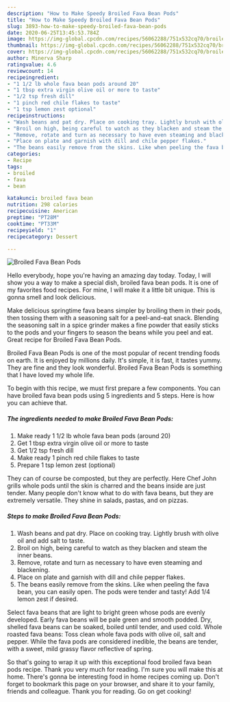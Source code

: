 ```yaml
---
description: "How to Make Speedy Broiled Fava Bean Pods"
title: "How to Make Speedy Broiled Fava Bean Pods"
slug: 3893-how-to-make-speedy-broiled-fava-bean-pods
date: 2020-06-25T13:45:53.784Z
image: https://img-global.cpcdn.com/recipes/56062288/751x532cq70/broiled-fava-bean-pods-recipe-main-photo.jpg
thumbnail: https://img-global.cpcdn.com/recipes/56062288/751x532cq70/broiled-fava-bean-pods-recipe-main-photo.jpg
cover: https://img-global.cpcdn.com/recipes/56062288/751x532cq70/broiled-fava-bean-pods-recipe-main-photo.jpg
author: Minerva Sharp
ratingvalue: 4.6
reviewcount: 14
recipeingredient:
- "1 1/2 lb whole fava bean pods around 20"
- "1 tbsp extra virgin olive oil or more to taste"
- "1/2 tsp fresh dill"
- "1 pinch red chile flakes to taste"
- "1 tsp lemon zest optional"
recipeinstructions:
- "Wash beans and pat dry. Place on cooking tray. Lightly brush with olive oil and add salt to taste."
- "Broil on high, being careful to watch as they blacken and steam the inner beans."
- "Remove, rotate and turn as necessary to have even steaming and blackening."
- "Place on plate and garnish with dill and chile pepper flakes."
- "The beans easily remove from the skins. Like when peeling the fava bean, you can easily open. The pods were tender and tasty! Add 1/4 lemon zest if desired."
categories:
- Recipe
tags:
- broiled
- fava
- bean

katakunci: broiled fava bean 
nutrition: 298 calories
recipecuisine: American
preptime: "PT28M"
cooktime: "PT33M"
recipeyield: "1"
recipecategory: Dessert

---
```



![Broiled Fava Bean Pods](https://img-global.cpcdn.com/recipes/56062288/751x532cq70/broiled-fava-bean-pods-recipe-main-photo.jpg)

Hello everybody, hope you're having an amazing day today. Today, I will show you a way to make a special dish, broiled fava bean pods. It is one of my favorites food recipes. For mine, I will make it a little bit unique. This is gonna smell and look delicious.

Make delicious springtime fava beans simpler by broiling them in their pods, then tossing them with a seasoning salt for a peel-and-eat snack. Blending the seasoning salt in a spice grinder makes a fine powder that easily sticks to the pods and your fingers to season the beans while you peel and eat. Great recipe for Broiled Fava Bean Pods.

Broiled Fava Bean Pods is one of the most popular of recent trending foods on earth. It is enjoyed by millions daily. It's simple, it is fast, it tastes yummy. They are fine and they look wonderful. Broiled Fava Bean Pods is something that I have loved my whole life.


To begin with this recipe, we must first prepare a few components. You can have broiled fava bean pods using 5 ingredients and 5 steps. Here is how you can achieve that.

<!--inarticleads1-->

##### The ingredients needed to make Broiled Fava Bean Pods:

1. Make ready 1 1/2 lb whole fava bean pods (around 20)
1. Get 1 tbsp extra virgin olive oil or more to taste
1. Get 1/2 tsp fresh dill
1. Make ready 1 pinch red chile flakes to taste
1. Prepare 1 tsp lemon zest (optional)


They can of course be composted, but they are perfectly. Here Chef John grills whole pods until the skin is charred and the beans inside are just tender. Many people don&#39;t know what to do with fava beans, but they are extremely versatile. They shine in salads, pastas, and on pizzas. 

<!--inarticleads2-->

##### Steps to make Broiled Fava Bean Pods:

1. Wash beans and pat dry. Place on cooking tray. Lightly brush with olive oil and add salt to taste.
1. Broil on high, being careful to watch as they blacken and steam the inner beans.
1. Remove, rotate and turn as necessary to have even steaming and blackening.
1. Place on plate and garnish with dill and chile pepper flakes.
1. The beans easily remove from the skins. Like when peeling the fava bean, you can easily open. The pods were tender and tasty! Add 1/4 lemon zest if desired.


Select fava beans that are light to bright green whose pods are evenly developed. Early fava beans will be pale green and smooth podded. Dry, shelled fava beans can be soaked, boiled until tender, and used cold. Whole roasted fava beans: Toss clean whole fava pods with olive oil, salt and pepper. While the fava pods are considered inedible, the beans are tender, with a sweet, mild grassy flavor reflective of spring. 

So that's going to wrap it up with this exceptional food broiled fava bean pods recipe. Thank you very much for reading. I'm sure you will make this at home. There's gonna be interesting food in home recipes coming up. Don't forget to bookmark this page on your browser, and share it to your family, friends and colleague. Thank you for reading. Go on get cooking!
